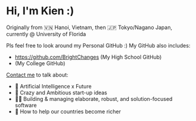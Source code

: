 # Hi, I'm Kien :)
Originally from 🇻🇳 Hanoi, Vietnam, then 🇯🇵 Tokyo/Nagano Japan, currently @ University of Florida

Pls feel free to look around my Personal GitHub :)
My GitHub also includes:
- https://github.com/BrightChanges (My High School GitHub)
-  (My College GitHub)

[Contact me](mailto:kienle@ufl.edu) to talk about:
- 🦾 Artificial Intelligence x Future
- 🚀 Crazy and Ambitious start-up ideas
- 👨‍💻 Building & managing elaborate, robust, and solution-focused software
- 💸 How to help our countries become richer
